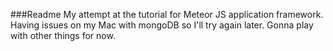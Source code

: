 ###Readme
My attempt at the tutorial for Meteor JS application framework. Having issues on my Mac with mongoDB so I'll try again later. Gonna play with other things for now.

